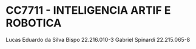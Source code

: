 # CC7711 - INTELIGENCIA ARTIF E ROBOTICA

Lucas Eduardo da Silva Bispo    22.216.010-3
Gabriel Spinardi                22.215.065-8
